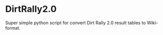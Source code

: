 # DirtRally2.0

Super simple python script for convert Dirt Rally 2.0 result tables to Wiki-format.

